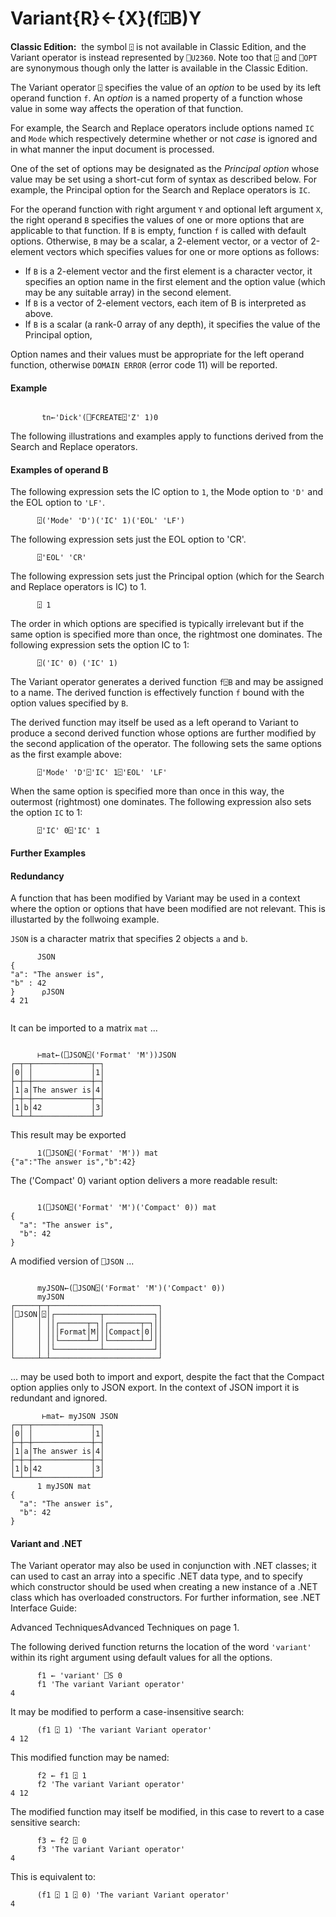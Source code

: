 




<h1 class="heading"><span class="name">Variant</span><span class="command">{R}←{X}(f⍠B)Y</span></h1>

**Classic Edition:**  the symbol `⍠` is not available in Classic Edition, and the Variant operator is instead represented by `⎕U2360`. Note too that `⍠` and `⎕OPT` are synonymous though only the latter is available in the Classic Edition.


The Variant operator `⍠` specifies the value of an *option* to be used by its left operand function `f`. An *option* is a named property of a function whose value in some way affects the operation of that function.



For example, the Search and Replace operators include options named `IC` and `Mode` which respectively determine whether or not *case* is ignored and in what manner the input document is processed.


One of the set of options may be designated as the *Principal option* whose value may be set using a short-cut form of syntax as described below. For example, the Principal option for the Search and Replace operators is `IC`.


For the operand function with right argument `Y` and optional left argument `X`, the right operand `B` specifies the values of one or more options that are applicable to that function. If `B` is empty, function `f` is called with default options. Otherwise, `B` may be a scalar, a 2-element vector, or a vector of 2-element vectors which specifies values for one or more options as follows:

- If `B` is a 2-element vector and the first element is a character vector, it specifies an option name in the first element and the option value (which may be any suitable array) in the second element.
- If `B` is a vector of 2-element vectors, each item of B is interpreted as above.
- If `B` is a scalar (a rank-0 array of any depth), it specifies the value of the Principal option,

Option names and their values must be appropriate for the left operand function, otherwise `DOMAIN ERROR` (error code 11) will be reported.

#### Example
```apl

       tn←'Dick'(⎕FCREATE⍠'Z' 1)0
```


The following illustrations and examples apply to functions derived from the Search and Replace operators.

#### Examples of operand B


The following expression sets the IC option to `1`, the Mode option to `'D'` and the EOL option to `'LF'`.
```apl
      ⍠('Mode' 'D')('IC' 1)('EOL' 'LF')
```


The following expression sets just the EOL option to 'CR'.
```apl
      ⍠'EOL' 'CR'
```


The following expression sets just the Principal option (which for the Search and Replace operators is IC) to 1.
```apl
      ⍠ 1
```


The order in which options are specified is typically irrelevant but if the same option is specified more than once, the rightmost one dominates. The following expression sets the option IC to 1:
```apl
      ⍠('IC' 0) ('IC' 1)
```


The Variant operator generates a derived function `f⍠B` and may be assigned to a name. The derived function is effectively function `f` bound with the option values specified by `B`.


The derived function may itself be used as a left operand to Variant to produce a second derived function whose options are further modified by the second application of the operator. The following sets the same options as the first example above:
```apl
      ⍠'Mode' 'D'⍠'IC' 1⍠'EOL' 'LF'
```


When the same option is specified more than once in this way, the outermost (rightmost) one dominates. The following expression also sets the option `IC` to 1:
```apl
      ⍠'IC' 0⍠'IC' 1
```

#### Further Examples

#### Redundancy


A function that has been modified by Variant may be used in a context where the option or options that have been modified are not relevant. This is illustarted by the follwoing example.


`JSON` is a character matrix that specifies 2 objects `a` and `b`.
```apl
      JSON
{                    
"a": "The answer is",
"b" : 42             
}      ⍴JSON
4 21
        
```


It can be imported to a matrix `mat` ...
```apl
            
      ⊢mat←(⎕JSON⍠('Format' 'M'))JSON
┌─┬─┬─────────────┬─┐
│0│ │             │1│
├─┼─┼─────────────┼─┤
│1│a│The answer is│4│
├─┼─┼─────────────┼─┤
│1│b│42           │3│
└─┴─┴─────────────┴─┘

```


This result may be exported
```apl
      1(⎕JSON⍠('Format' 'M')) mat
{"a":"The answer is","b":42}
```



The ('Compact' 0) variant option delivers a more readable result:
```apl

      1(⎕JSON⍠('Format' 'M')('Compact' 0)) mat
{                      
  "a": "The answer is",
  "b": 42              
}
```



A modified version of `⎕JSON` ...
```apl
                      
      myJSON←(⎕JSON⍠('Format' 'M')('Compact' 0))
      myJSON
┌─────┬─┬────────────────────────┐
│⎕JSON│⍠│┌──────────┬───────────┐│
│     │ ││┌──────┬─┐│┌───────┬─┐││
│     │ │││Format│M│││Compact│0│││
│     │ ││└──────┴─┘│└───────┴─┘││
│     │ │└──────────┴───────────┘│
└─────┴─┴────────────────────────┘

```


... may be used both to import and export, despite the fact that the Compact option applies only to JSON export. In the context of JSON import it is redundant and ignored.
```apl
       ⊢mat← myJSON JSON
┌─┬─┬─────────────┬─┐
│0│ │             │1│
├─┼─┼─────────────┼─┤
│1│a│The answer is│4│
├─┼─┼─────────────┼─┤
│1│b│42           │3│
└─┴─┴─────────────┴─┘
      1 myJSON mat
{                      
  "a": "The answer is",
  "b": 42              
}                      
```

#### Variant and .NET


The Variant operator may also be used in conjunction with .NET classes; it can used to cast an array into a specific .NET data type, and to specify which constructor should be used when creating a new instance of a .NET class which has overloaded constructors. For further information, see 
.NET Interface Guide: 

Advanced TechniquesAdvanced Techniques on page 1.


The following derived function returns the location of the word `'variant'` within its right argument using default values for all the options.
```apl
      f1 ← 'variant' ⎕S 0
      f1 'The variant Variant operator'
4
```


It may be modified to perform a case-insensitive search:
```apl
      (f1 ⍠ 1) 'The variant Variant operator'
4 12
```


This modified function may be named:
```apl
      f2 ← f1 ⍠ 1
      f2 'The variant Variant operator'
4 12
```


The modified function may itself be modified, in this case to revert to a case sensitive search:
```apl
      f3 ← f2 ⍠ 0
      f3 'The variant Variant operator'
4
```


This is equivalent to:
```apl
      (f1 ⍠ 1 ⍠ 0) 'The variant Variant operator'
4
```



